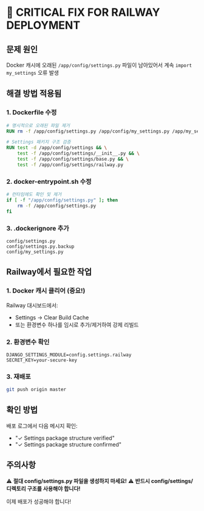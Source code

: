 # 🚨 CRITICAL FIX FOR RAILWAY DEPLOYMENT

## 문제 원인
Docker 캐시에 오래된 `/app/config/settings.py` 파일이 남아있어서 계속 `import my_settings` 오류 발생

## 해결 방법 적용됨

### 1. Dockerfile 수정
```dockerfile
# 명시적으로 오래된 파일 제거
RUN rm -f /app/config/settings.py /app/config/my_settings.py /app/my_settings.py

# Settings 패키지 구조 검증
RUN test -d /app/config/settings && \
    test -f /app/config/settings/__init__.py && \
    test -f /app/config/settings/base.py && \
    test -f /app/config/settings/railway.py
```

### 2. docker-entrypoint.sh 수정
```bash
# 런타임에도 확인 및 제거
if [ -f "/app/config/settings.py" ]; then
    rm -f /app/config/settings.py
fi
```

### 3. .dockerignore 추가
```
config/settings.py
config/settings.py.backup
config/my_settings.py
```

## Railway에서 필요한 작업

### 1. Docker 캐시 클리어 (중요!)
Railway 대시보드에서:
- Settings → Clear Build Cache
- 또는 환경변수 하나를 임시로 추가/제거하여 강제 리빌드

### 2. 환경변수 확인
```env
DJANGO_SETTINGS_MODULE=config.settings.railway
SECRET_KEY=your-secure-key
```

### 3. 재배포
```bash
git push origin master
```

## 확인 방법
배포 로그에서 다음 메시지 확인:
- "✓ Settings package structure verified"
- "✓ Settings package structure confirmed"

## 주의사항
⚠️ **절대 config/settings.py 파일을 생성하지 마세요!**
⚠️ **반드시 config/settings/ 디렉토리 구조를 사용해야 합니다!**

이제 배포가 성공해야 합니다!